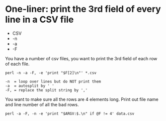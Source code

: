 # One-liner: print the 3rd field of every line in a CSV file

* CSV
* -n
* -a
* -F

You have a number of csv files, you want to print the 3rd field of each row of each file.

```
perl -n -a -F, -e 'print "$F[2]\n"' *.csv
```


```
-n  = loop over lines but do NOT print them
-a  = autosplit by ' '
-F, = replace the split string by ','
```

You want to make sure all the rows are 4 elements long.
Print out file name and line number of all the bad rows.

```
perl -a -F, -n -e 'print "$ARGV:$.\n" if @F != 4' data.csv
```


